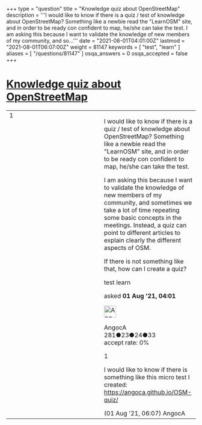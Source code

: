 +++
type = "question"
title = "Knowledge quiz about OpenStreetMap"
description = '''I would like to know if there is a quiz / test of knowledge about OpenStreetMap? Something like a newbie read the &quot;LearnOSM&quot; site, and in order to be ready con confident to map, he/she can take the test. I am asking this because I want to validate the knowledge of new members of my community, and so...'''
date = "2021-08-01T04:01:00Z"
lastmod = "2021-08-01T06:07:00Z"
weight = 81147
keywords = [ "test", "learn" ]
aliases = [ "/questions/81147" ]
osqa_answers = 0
osqa_accepted = false
+++

<div class="headNormal">

# [Knowledge quiz about OpenStreetMap](/questions/81147/knowledge-quiz-about-openstreetmap)

</div>

<div id="main-body">

<div id="askform">

<table id="question-table" style="width:100%;">
<colgroup>
<col style="width: 50%" />
<col style="width: 50%" />
</colgroup>
<tbody>
<tr>
<td style="width: 30px; vertical-align: top"><div class="vote-buttons">
<span id="post-81147-upvote" class="ajax-command post-vote up" rel="nofollow" title="I like this post (click again to cancel)"> </span>
<div id="post-81147-score" class="post-score" title="current number of votes">
1
</div>
<span id="post-81147-downvote" class="ajax-command post-vote down" rel="nofollow" title="I dont like this post (click again to cancel)"> </span> <span id="favorite-mark" class="ajax-command favorite-mark" rel="nofollow" title="mark/unmark this question as favorite (click again to cancel)"> </span>
<div id="favorite-count" class="favorite-count">
&#10;</div>
</div></td>
<td><div id="item-right">
<div class="question-body">
<p>I would like to know if there is a quiz / test of knowledge about OpenStreetMap? Something like a newbie read the "LearnOSM" site, and in order to be ready con confident to map, he/she can take the test.</p>
<p>I am asking this because I want to validate the knowledge of new members of my community, and sometimes we take a lot of time repeating some basic concepts in the meetings. Instead, a quiz can point to different articles to explain clearly the different aspects of OSM.</p>
<p>If there is not something like that, how can I create a quiz?</p>
</div>
<div id="question-tags" class="tags-container tags">
<span class="post-tag tag-link-test" rel="tag" title="see questions tagged &#39;test&#39;">test</span> <span class="post-tag tag-link-learn" rel="tag" title="see questions tagged &#39;learn&#39;">learn</span>
</div>
<div id="question-controls" class="post-controls">
&#10;</div>
<div class="post-update-info-container">
<div class="post-update-info post-update-info-user">
<p>asked <strong>01 Aug '21, 04:01</strong></p>
<img src="https://secure.gravatar.com/avatar/6998587ec6de0bab814c70777bcdd2ce?s=32&amp;d=identicon&amp;r=g" class="gravatar" width="32" height="32" alt="AngocA&#39;s gravatar image" />
<p><span>AngocA</span><br />
<span class="score" title="281 reputation points">281</span><span title="23 badges"><span class="badge1">●</span><span class="badgecount">23</span></span><span title="24 badges"><span class="silver">●</span><span class="badgecount">24</span></span><span title="33 badges"><span class="bronze">●</span><span class="badgecount">33</span></span><br />
<span class="accept_rate" title="Rate of the user&#39;s accepted answers">accept rate:</span> <span title="AngocA has no accepted answers">0%</span></p>
</div>
</div>
<div id="comments-container-81147" class="comments-container">
<span id="81148"></span>
<div id="comment-81148" class="comment">
<div id="post-81148-score" class="comment-score">
1
</div>
<div class="comment-text">
<p>I would like to know if there is something like this micro test I created: <a href="https://angoca.github.io/OSM-quiz/">https://angoca.github.io/OSM-quiz/</a></p>
</div>
<div id="comment-81148-info" class="comment-info">
<span class="comment-age">(01 Aug '21, 06:07)</span> <span class="comment-user userinfo">AngocA</span>
</div>
</div>
</div>
<div id="comment-tools-81147" class="comment-tools">
&#10;</div>
<div class="clear">
&#10;</div>
<div id="comment-81147-form-container" class="comment-form-container">
&#10;</div>
<div class="clear">
&#10;</div>
</div></td>
</tr>
</tbody>
</table>

</div>

</div>

